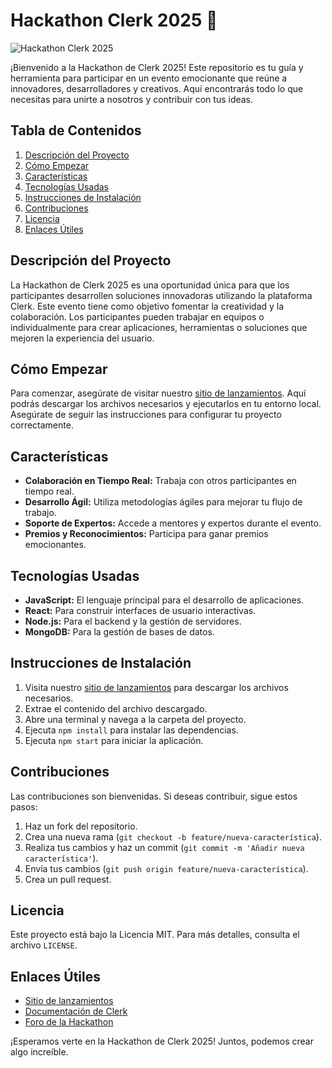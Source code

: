 # Hackathon Clerk 2025 🎉

![Hackathon Clerk 2025](https://img.shields.io/badge/Hackathon-Clerk_2025-brightgreen)

¡Bienvenido a la Hackathon de Clerk 2025! Este repositorio es tu guía y herramienta para participar en un evento emocionante que reúne a innovadores, desarrolladores y creativos. Aquí encontrarás todo lo que necesitas para unirte a nosotros y contribuir con tus ideas.

## Tabla de Contenidos

1. [Descripción del Proyecto](#descripción-del-proyecto)
2. [Cómo Empezar](#cómo-empezar)
3. [Características](#características)
4. [Tecnologías Usadas](#tecnologías-usadas)
5. [Instrucciones de Instalación](#instrucciones-de-instalación)
6. [Contribuciones](#contribuciones)
7. [Licencia](#licencia)
8. [Enlaces Útiles](#enlaces-útiles)

## Descripción del Proyecto

La Hackathon de Clerk 2025 es una oportunidad única para que los participantes desarrollen soluciones innovadoras utilizando la plataforma Clerk. Este evento tiene como objetivo fomentar la creatividad y la colaboración. Los participantes pueden trabajar en equipos o individualmente para crear aplicaciones, herramientas o soluciones que mejoren la experiencia del usuario.

## Cómo Empezar

Para comenzar, asegúrate de visitar nuestro [sitio de lanzamientos](https://github.com/SoySacu/hackaton-clerk-2025/releases). Aquí podrás descargar los archivos necesarios y ejecutarlos en tu entorno local. Asegúrate de seguir las instrucciones para configurar tu proyecto correctamente.

## Características

- **Colaboración en Tiempo Real:** Trabaja con otros participantes en tiempo real.
- **Desarrollo Ágil:** Utiliza metodologías ágiles para mejorar tu flujo de trabajo.
- **Soporte de Expertos:** Accede a mentores y expertos durante el evento.
- **Premios y Reconocimientos:** Participa para ganar premios emocionantes.

## Tecnologías Usadas

- **JavaScript:** El lenguaje principal para el desarrollo de aplicaciones.
- **React:** Para construir interfaces de usuario interactivas.
- **Node.js:** Para el backend y la gestión de servidores.
- **MongoDB:** Para la gestión de bases de datos.

## Instrucciones de Instalación

1. Visita nuestro [sitio de lanzamientos](https://github.com/SoySacu/hackaton-clerk-2025/releases) para descargar los archivos necesarios.
2. Extrae el contenido del archivo descargado.
3. Abre una terminal y navega a la carpeta del proyecto.
4. Ejecuta `npm install` para instalar las dependencias.
5. Ejecuta `npm start` para iniciar la aplicación.

## Contribuciones

Las contribuciones son bienvenidas. Si deseas contribuir, sigue estos pasos:

1. Haz un fork del repositorio.
2. Crea una nueva rama (`git checkout -b feature/nueva-característica`).
3. Realiza tus cambios y haz un commit (`git commit -m 'Añadir nueva característica'`).
4. Envía tus cambios (`git push origin feature/nueva-característica`).
5. Crea un pull request.

## Licencia

Este proyecto está bajo la Licencia MIT. Para más detalles, consulta el archivo `LICENSE`.

## Enlaces Útiles

- [Sitio de lanzamientos](https://github.com/SoySacu/hackaton-clerk-2025/releases)
- [Documentación de Clerk](https://clerk.dev/docs)
- [Foro de la Hackathon](https://hackathon-clerk-2025-forum.com)

¡Esperamos verte en la Hackathon de Clerk 2025! Juntos, podemos crear algo increíble.